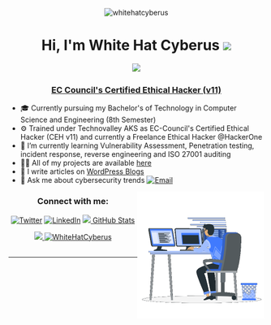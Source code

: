 <p align="center"><img src="https://komarev.com/ghpvc/?username=whitehatcyberus&label=Profile%20views&color=0e75b6&style=flat" alt="whitehatcyberus" /></p>

<h1 align="center"><b>Hi, I'm White Hat Cyberus <img src="https://media.giphy.com/media/hvRJCLFzcasrR4ia7z/giphy.gif" width="35"></b></h1>

<p align="center">
  <a href="https://github.com/DenverCoder1/readme-typing-svg"><img src="https://readme-typing-svg.herokuapp.com?font=Time+New+Roman&color=cyan&size=25&center=true&vCenter=true&width=700&height=100&lines=Security+Researcher,;Penetration+Tester,;Vulnerability+Analyst,;Enterprise+External+Auditor+ISO+27001,;CyberSecurity+Awareness+Speaker/Blogger;HackerOne's+Bug+Bounty+Hunter"></a>
</p>

<h3 align="center"><a href="https://aspen.eccouncil.org/VerifyBadge?type=training&a=kd0njM3W2TclJ0sO02HQ4A==">EC Council's Certified Ethical Hacker (v11)</a></h3>

<ul>
  <li>🎓 Currently pursuing my Bachelor's of Technology in Computer Science and Engineering (8th Semester)</li>
  <li>⚙️ Trained under Technovalley AKS as EC-Council's Certified Ethical Hacker (CEH v11) and currently a Freelance Ethical Hacker @HackerOne</li>
  <li>🌱 I’m currently learning Vulnerability Assessment, Penetration testing, incident response, reverse engineering and ISO 27001 auditing</li>
  <li>👨‍💻 All of my projects are available <a href="https://github.com/WhiteHatCyberus">here</a></li>
  <li>📝 I write articles on <a href="https://ethicalcyberuspathways.wordpress.com/">WordPress Blogs</a></li>
  <li>💬 Ask me about cybersecurity trends <a href="mailto:whcyberus@gmail.com"><img src="https://img.shields.io/badge/Email-whcyberus-brightgreenc14438?style=flat&logo=MicrosoftOutlook&logoColor=green" alt="Email"></a></li>
</ul>

<picture><img align="right" src="https://github.com/0xAbdulKhalid/0xAbdulKhalid/raw/main/assets/mdImages/Right_Side.gif" width="250px"></picture>

<h3 align="center">Connect with me:</h3>
<p align="center">
  <a href="https://twitter.com/mattsleety" target="_blank"><img src="https://img.shields.io/badge/-Twitter-1DA1F2?style=flat-square&logo=twitter&logoColor=white" alt="Twitter"></a>
  <a href="https://linkedin.com/in/whcyberus" target="_blank"><img src="https://img.shields.io/badge/-LinkedIn-0077B5?style=flat-square&logo=linkedin&logoColor=white" alt="LinkedIn"></a>
  <a href="https://ethicalcyberuspathways

  </a>
</p>
<br>

---

<br>

## <img src="https://media.giphy.com/media/iY8CRBdQXODJSCERIr/giphy.gif" width="35"> GitHub Stats
<br>

<div align="center">
  <a href="https://github.com/WhiteHatCyberus/">
    <img src="https://github-readme-stats.vercel.app/api?username=WhiteHatCyberus&show_icons=true&include_all_commits=true&count_private=true&line_height=20&title_color=7A7ADB&icon_color=2234AE&text_color=D3D3D3&bg_color=0,000000,130F40" width="450" />
  </a>
  <a href="https://github.com/WhiteHatCyberus/">
    <img src="https://github-readme-stats.vercel.app/api/top-langs?username=WhiteHatCyberus&show_icons=true&locale=en&layout=compact&line_height=20&title_color=7A7ADB&icon_color=2234AE&text_color=D3D3D3&bg_color=0,000000,130F40" width="375" alt="WhiteHatCyberus"/>
  </a>
</div>

<br>

-----

